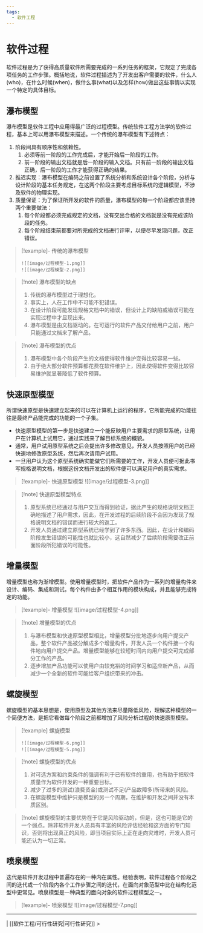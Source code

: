 ```yaml
---
tags:
  - 软件工程
---
```


# 软件过程

软件过程是为了获得高质量软件所需要完成的一系列任务的框架，它规定了完成各项任务的工作步骤。概括地说，软件过程描述为了开发出客户需要的软件，什么人(who)，在什么时候(when)，做什么事(what)以及怎样(how)做出这些事情以实现一个特定的具体目标。

## 瀑布模型

瀑布模型是软件工程中应用得最广泛的过程模型。传统软件工程方法学的软件过程，基本上可以用瀑布模型来描述。一个传统的瀑布模型有下述特点：
1. 阶段间具有顺序性和依赖性。
	1. 必须等前一阶段的工作完成后，才能开始后一阶段的工作。
	2. 前一阶段的输出文档就是后一阶段的输入文档。只有前一阶段的输出文档正确，后一阶段的工作才能获得正确的结果。
2. 推迟实现：瀑布模型在编码之前设置了系统分析和系统设计各个阶段，分析与设计阶段的基本任务规定，在这两个阶段主要考虑目标系统的逻辑模型，不涉及软件的物理实现。
3. 质量保证：为了保证所开发的软件的质量，瀑布模型的每一个阶段都应该坚持两个重要做法：
	1. 每个阶段都必须完成规定的文档，没有交出合格的文档就是没有完成该阶段的任务。
	2. 每个阶段结束前都要对所完成的文档进行评审，以便尽早发现问题，改正错误。

> [!example]- 传统的瀑布模型
> ```image-layout-a
> ![[image/过程模型-1.png]]
> ![[image/过程模型-2.png]]
> ```


> [!note] 瀑布模型的缺点
> 1. 传统的瀑布模型过于理想化。
> 	1. 事实上，人在工作中不可能不犯错误。
> 	2. 在设计阶段可能发现规格文档中的错误，但设计上的缺陷或错误可能在实现过程中才显现出来。
> 2. 瀑布模型是由文档驱动的。在可运行的软件产品交付给用户之前，用户只能通过文档来了解产品。

> [!note] 瀑布模型的优点
> 1. 瀑布模型中各个阶段产生的文档使得软件维护变得比较容易一些。
> 2. 由于绝大部分软件预算都花费在软件维护上，因此使得软件变得比较容易维护就显著降低了软件预算。

## 快速原型模型

所谓快速原型是快速建立起来的可以在计算机上运行的程序，它所能完成的功能往往是最终产品能完成的功能的一个子集。
- 快速原型模型的第一步是快速建立一个能反映用户主要需求的原型系统，让用户在计算机上试用它，通过实践来了解目标系统的概貌。 
- 通常，用户试用原型系统之后会提出许多修改意见，开发人员按照用户的已经快速地修改原型系统，然后再次请用户试用。
- 一旦用户认为这个原型系统确实能做它们所需要的工作，开发人员便可据此书写规格说明文档，根据这份文档开发出的软件便可以满足用户的真实需求。

> [!example]- 快速原型模型
> ![[image/过程模型-3.png]]

> [!note] 快速原型模型特点
> 1. 原型系统已经通过与用户交互而得到验证，据此产生的规格说明文档正确地描述了用户需求，因此，在开发过程的后续阶段不会因为发现了规格说明文档的错误而进行较大的返工。
> 2. 开发人员通过建立原型系统已经学到了许多东西。因此，在设计和编码阶段发生错误的可能性也就比较小，这自然减少了后续阶段需要改正前面阶段所犯错误的可能性。

## 增量模型

增量模型也称为渐增模型。使用增量模型时，把软件产品作为一系列的增量构件来设计、编码、集成和测试。每个构件由多个相互作用的模块构成，并且能够完成特定的功能。

> [!example]- 增量模型
> ![[image/过程模型-4.png]]

> [!note] 增量模型的优点
> 1. 与瀑布模型和快速原型模型相比，增量模型分批地逐步向用户提交产品，整个软件产品被分解成多个增量构件，开发人员一个构件接一个构件地向用户提交产品。增量模型能够在较短时间内向用户提交可完成部分工作的产品。
> 2. 逐步增加产品功能可以使用户由较充裕的时间学习和适应新产品，从而减少一个全新的软件可能给客户组织带来的冲击。

## 螺旋模型

螺旋模型的基本思想是，使用原型及其他方法来尽量降低风险，理解这种模型的一个简便方法，是把它看做每个阶段之前都增加了风险分析过程的快速原型模型。

> [!example] 螺旋模型
> ```image-layout-c
> ![[image/过程模型-6.png]]
> ![[image/过程模型-5.png]]
> ```

> [!note] 螺旋模型的优点
> 1. 对可选方案和约束条件的强调有利于已有软件的重用，也有助于把软件质量作为软件开发的一种重要目标。
> 2. 减少了过多的测试(浪费资金)或测试不足(产品故障多)所带来的风险。
> 3. 在螺旋模型中维护只是模型的另一个周期，在维护和开发之间并没有本质区别。

> [!note] 螺旋模型的主要优势在于它是风险驱动的，但是，这也可能是它的一个弱点。除非软件开发人员具有丰富的风险评估经验和这方面的专门知识，否则将出现真正的风险，即当项目实际上正在走向灾难时，开发人员可能还认为一切正常。

## 喷泉模型

迭代是软件开发过程中普遍存在的一种内在属性。经验表明，软件过程各个阶段之间的迭代或一个阶段内各个工作步骤之间的迭代，在面向对象范型中比在结构化范型中更常见。喷泉模型是一种典型的面向对象的软件过程模型之一。

> [!example]- 喷泉模型
> ![[image/过程模型-7.png]]

---
| [[软件工程/可行性研究|可行性研究]] >